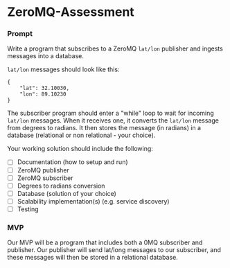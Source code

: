 # ZeroMQ-Assessment

### Prompt

Write a program that subscribes to a ZeroMQ `lat/lon` publisher and ingests messages into a database.
 
`lat/lon` messages should look like this:

```
{
    "lat": 32.10030,
    "lon": 89.10230
}
```
 
The subscriber program should enter a "while" loop to wait for incoming `lat/lon` messages.  When it receives one, it converts the `lat/lon` message from degrees to radians.  It then stores the message (in radians) in a database (relational or non relational - your choice).

Your working solution should include the following:  
- [ ] Documentation (how to setup and run)
- [ ] ZeroMQ publisher
- [ ] ZeroMQ subscriber
- [ ] Degrees to radians conversion
- [ ] Database (solution of your choice)
- [ ] Scalability implementation(s) (e.g. service discovery)
- [ ] Testing 

### MVP

Our MVP will be a program that includes both a 0MQ subscriber and publisher. Our publisher will send lat/long messages to our subscriber, and these messages will then be stored in a relational database. 
